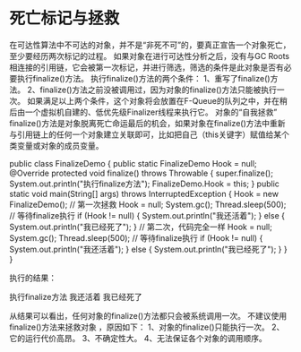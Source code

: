 
 # 死亡标记与拯救
 
 在可达性算法中不可达的对象，并不是“非死不可”的，要真正宣告一个对象死亡，至少要经历两次标记的过程。
如果对象在进行可达性分析之后，没有与GC Roots相连接的引用链，它会被第一次标记，并进行筛选，筛选的条件是此对象是否有必要执行finalize()方法。
执行finalize()方法的两个条件：
1、重写了finalize()方法。
2、finalize()方法之前没被调用过，因为对象的finalize()方法只能被执行一次。
如果满足以上两个条件，这个对象将会放置在F-Queue的队列之中，并在稍后由一个虚拟机自建的、低优先级Finalizer线程来执行它。
对象的“自我拯救”
finalize()方法是对象脱离死亡命运最后的机会，如果对象在finalize()方法中重新与引用链上的任何一个对象建立关联即可，比如把自己（this关键字）赋值给某个类变量或对象的成员变量。

  public class FinalizeDemo {
      public static FinalizeDemo Hook = null;
      @Override
      protected void finalize() throws Throwable {
          super.finalize();
          System.out.println("执行finalize方法");
          FinalizeDemo.Hook = this;
      }
      public static void main(String[] args) throws InterruptedException {
          Hook = new FinalizeDemo();
          // 第一次拯救
          Hook = null;
          System.gc();
          Thread.sleep(500); // 等待finalize执行
          if (Hook != null) {
              System.out.println("我还活着");
          } else {
              System.out.println("我已经死了");
          }
          // 第二次，代码完全一样
          Hook = null;
          System.gc();
          Thread.sleep(500); // 等待finalize执行
          if (Hook != null) {
              System.out.println("我还活着");
          } else {
              System.out.println("我已经死了");
          }
      }
  }

执行的结果：

执行finalize方法
我还活着
我已经死了

从结果可以看出，任何对象的finalize()方法都只会被系统调用一次。
不建议使用finalize()方法来拯救对象 ，原因如下：
1、对象的finalize()只能执行一次。
2、它的运行代价高昂。
3、不确定性大。
4、无法保证各个对象的调用顺序。

